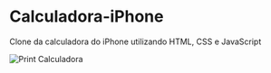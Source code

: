 # Calculadora-iPhone
Clone da calculadora do iPhone utilizando HTML, CSS e JavaScript


![Print Calculadora](https://user-images.githubusercontent.com/93175796/168536459-d80f0fb6-5111-493e-a210-31bae01a08ab.png)
